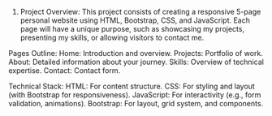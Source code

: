 1. Project Overview:
This project consists of creating a responsive 5-page personal website using HTML, Bootstrap, CSS,
and JavaScript. Each page will have a unique purpose, such as showcasing my projects, presenting my skills,
or allowing visitors to contact me.

Pages Outline:
Home: Introduction and overview.
Projects: Portfolio of work.
About: Detailed information about your journey.
Skills: Overview of technical expertise.
Contact: Contact form.

Technical Stack:
HTML: For content structure.
CSS: For styling and layout (with Bootstrap for responsiveness).
JavaScript: For interactivity (e.g., form validation, animations).
Bootstrap: For layout, grid system, and components.
